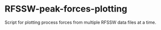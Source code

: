 # RFSSW-peak-forces-plotting
Script for plotting process forces from multiple RFSSW data files at a time.
